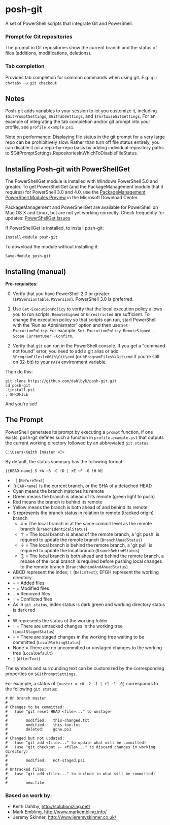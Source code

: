 posh-git
========

A set of PowerShell scripts that integrate Git and PowerShell.
### Prompt for Git repositories
   The prompt in Git repositories show the current branch and the status of files (additions, modifications, deletions).

### Tab completion
   Provides tab completion for common commands when using git.
   E.g. `git ch<tab>` --> `git checkout`

Notes
-----
Posh-git adds variables to your session to let you customize it, including `$GitPromptSettings`, `$GitTabSettings`, and `$TortoiseGitSettings`. For an example of integrating the tab completion and/or git prompt into your profile, see `profile.example.ps1`. 

Note on performance: Displaying file status in the git prompt for a very large repo can be prohibitively slow. Rather than turn off file status entirely, you can disable it on a repo-by-repo basis by adding individual repository paths to $GitPromptSettings.RepositoriesInWhichToDisableFileStatus.


Installing Posh-git with PowerShellGet
-----------------------------
The PowerShellGet module is installed with Windows PowerShell 5.0 and greater. To get PowerShellGet (and the PackageManagement module that it requires) for PowerShell 3.0 and 4.0, use the [PackageManagement PowerShell Modules Preview](https://www.microsoft.com/en-us/download/details.aspx?id=51451) in the Microsoft Download Center. 

PackageManagement and PowerShellGet are available for PowerShell on Mac OS X and Linux, but are not yet working correctly. Check frequently for updates: [PowerShellGet Issues](https://github.com/PowerShell/PowerShell/labels/Area-PowerShellGet)

If PowerShellGet is installed, to install posh-git:

```
Install-Module posh-git
```

To download the module without installing it:

```
Save-Module posh-git
```


Installing (manual)
-------------------

**Pre-requisites:**

<!---
Previous version said that PowerShell 2.0 is deprecated. Although people have requested that it be deprecated, I don't think it has been, so I removed that line.
-->

0. Verify that you have PowerShell 2.0 or greater (`$PSVersionTable.PSVersion`). PowerShell 3.0 is preferred. 

1. Use `Get-ExecutionPolicy` to verify that the local execution policy allows you to run scripts. `RemoteSigned` or `Unrestricted` are sufficient. 
To change the execution policy so that scripts can run, start PowerShell with the 'Run as Administrator' option and then use `Set-ExecutionPolicy`. For example: `Set-ExecutionPolicy RemoteSigned -Scope CurrentUser -Confirm`.

2. Verify that `git` can run in the PowerShell console. If you get a  "command not found" error, you need to add a git alias or add `%ProgramFiles(x86)%\Git\cmd` (or `%ProgramFiles%\Git\cmd` if you're still on 32-bit) to your `PATH` environment variable.


Then do this:

```
git clone https://github.com/dahlbyk/posh-git.git
cd posh-git
.\install.ps1
. $PROFILE
```

And you're set!

The Prompt
----------

PowerShell generates its prompt by executing a `prompt` function, if one exists. posh-git defines such a function in `profile.example.ps1` that outputs the current working directory followed by an abbreviated `git status`:

    C:\Users\Keith [master ≡]>

By default, the status summary has the following format:

    [{HEAD-name} S +A ~B -C !D | +E ~F -G !H W]

* ` [` (`BeforeText`)
* `{HEAD-name}` is the current branch, or the SHA of a detached HEAD
 * Cyan means the branch matches its remote
 * Green means the branch is ahead of its remote (green light to push)
 * Red means the branch is behind its remote
 * Yellow means the branch is both ahead of and behind its remote
* S represents the branch status in relation to remote (tracked origin) branch
  * ≡ = The local branch in at the same commit level as the remote branch (`BranchIdenticalStatus`)
  * ↑ = The local branch is ahead of the remote branch, a 'git push' is required to update the remote branch (`BranchAheadStatus`)
  * ↓ = The local branch is behind the remote branch, a 'git pull' is required to update the local branch (`BranchBehindStatus`)
  * ↕ = The local branch is both ahead and behind the remote branch, a rebase of the local branch is required before pushing local changes to the remote branch (`BranchBehindAndAheadStatus`)
* ABCD represent the index; ` | ` (`DelimText`); EFGH represent the working directory
 * `+` = Added files
 * `~` = Modified files
 * `-` = Removed files
 * `!` = Conflicted files
 * As in `git status`, index status is dark green and working directory status is dark red
* 
* W represents the status of the working folder
 * `!` = There are untracked changes in the working tree (`LocalStagedStatus`)
 * `~` = There are staged changes in the working tree waiting to be committed (`LocalWorkingStatus`)
 * None = There are no uncommitted or unstaged changes to the working tree (`LocalDefault`)
* `]` (`AfterText`)

The symbols and surrounding text can be customized by the corresponding properties on `$GitPromptSettings`.

For example, a status of `[master ≡ +0 ~2 -1 | +1 ~1 -0]` corresponds to the following `git status`:

    # On branch master
    #
    # Changes to be committed:
    #   (use "git reset HEAD <file>..." to unstage)
    #
    #        modified:   this-changed.txt
    #        modified:   this-too.txt
    #        deleted:    gone.ps1
    #
    # Changed but not updated:
    #   (use "git add <file>..." to update what will be committed)
    #   (use "git checkout -- <file>..." to discard changes in working directory)
    #
    #        modified:   not-staged.ps1
    #
    # Untracked files:
    #   (use "git add <file>..." to include in what will be committed)
    #
    #        new.file

### Based on work by:

 - Keith Dahlby, http://solutionizing.net/
 - Mark Embling, http://www.markembling.info/
 - Jeremy Skinner, http://www.jeremyskinner.co.uk/
